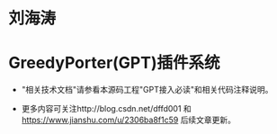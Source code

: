 # 刘海涛 #

# GreedyPorter(GPT)插件系统 #

- "相关技术文档"请参看本源码工程"GPT接入必读"和相关代码注释说明。

- 更多内容可关注http://blog.csdn.net/dffd001 和 https://www.jianshu.com/u/2306ba8f1c59 后续文章更新。




